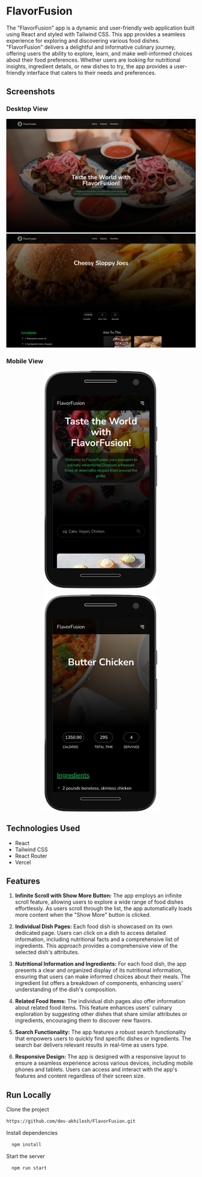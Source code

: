 # FlavorFusion

The "FlavorFusion" app is a dynamic and user-friendly web application built using React and styled with Tailwind CSS. This app provides a seamless experience for exploring and discovering various food dishes. "FlavorFusion" delivers a delightful and informative culinary journey, offering users the ability to explore, learn, and make well-informed choices about their food preferences. Whether users are looking for nutritional insights, ingredient details, or new dishes to try, the app provides a user-friendly interface that caters to their needs and preferences.


## Screenshots

### Desktop View

![FlavorFusion Desktop View](./src/images/home.png)
![FlavorFusion Desktop View](./src/images/solo.png)

### Mobile View
<p align="center">
  <img src="./src/images/mobile-home.png" alt="FlavorFusion Mobile View" width="300">
</p>
<p align="center">
  <img src="./src/images/mobile-solo.png" alt="FlavorFusion Mobile View" width="300">
</p>



## Technologies Used

- React
- Tailwind CSS
- React Router
- Vercel


## Features

1. **Infinite Scroll with Show More Button:** The app employs an infinite scroll feature, allowing users to explore a wide range of food dishes effortlessly. As users scroll through the list, the app automatically loads more content when the "Show More" button is clicked. 

2. **Individual Dish Pages:** Each food dish is showcased on its own dedicated page. Users can click on a dish to access detailed information, including nutritional facts and a comprehensive list of ingredients. This approach provides a comprehensive view of the selected dish's attributes.

3. **Nutritional Information and Ingredients:** For each food dish, the app presents a clear and organized display of its nutritional information, ensuring that users can make informed choices about their meals. The ingredient list offers a breakdown of components, enhancing users' understanding of the dish's composition.

4. **Related Food Items:** The individual dish pages also offer information about related food items. This feature enhances users' culinary exploration by suggesting other dishes that share similar attributes or ingredients, encouraging them to discover new flavors.

5. **Search Functionality:** The app features a robust search functionality that empowers users to quickly find specific dishes or ingredients. The search bar delivers relevant results in real-time as users type.

6. **Responsive Design:** The app is designed with a responsive layout to ensure a seamless experience across various devices, including mobile phones and tablets. Users can access and interact with the app's features and content regardless of their screen size.


## Run Locally

Clone the project

```bash
https://github.com/dev-akhilesh/FlavorFusion.git
```

Install dependencies

```bash
  npm install
```

Start the server

```bash
  npm run start
```


